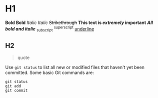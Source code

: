 # H1
**Bold** 
__Bold__
*Italic*
_Italic_
~~Strikethrough~~
**This text is _extremely_ important**
***All bold and italic***
<sub>subscript</sub>
<sup>superscript</sup>
<ins>underline</ins>
## H2
>quote

Use `git status` to list all new or modified files that haven't yet been committed.
Some basic Git commands are:
```
git status
git add
git commit
```
